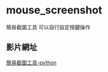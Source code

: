 # mouse_screenshot
簡易截圖工具
可以自行設定按鍵操作
## 影片網址
[簡易截圖工具-python](https://www.youtube.com/watch?v=9Hg-iTjTSL4)

